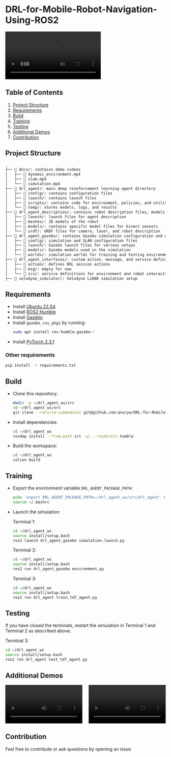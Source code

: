 # DRL-for-Mobile-Robot-Navigation-Using-ROS2

<video controls src="docs/simulation.mp4" title="Title"></video>

## Table of Contents
1. [Project Structure](#project-structure)
2. [Requirements](#requirements)
3. [Build](#build)
4. [Training](#training)
5. [Testing](#testing)
6. [Additional Demos](#additional-demos)
7. [Contribution](#contribution)

## Project Structure
```txt
.
├── 📂 docs/: contains demo videos
│   ├── 📄 dynamic_environment.mp4
│   ├── 📄 slam.mp4
│   └── 📄 simulation.mp4
├── 📂 drl_agent/: main deep reinforcement learning agent directory
│   ├── 📂 config/: contains configuration files
│   ├── 📂 launch/: contains launch files
│   ├── 📂 scripts/: contains code for environment, policies, and utilities
│   └── 📂 temp/: stores models, logs, and results
├── 📂 drl_agent_description/: contains robot description files, models, and URDFs
│   ├── 📂 launch/: launch files for agent description
│   ├── 📂 meshes/: 3D models of the robot
│   ├── 📂 models/: contains specific model files for kinect sensors
│   └── 📂 urdf/: URDF files for camera, laser, and robot description
├── 📂 drl_agent_gazebo/: contains Gazebo simulation configuration and world files
│   ├── 📂 config/: simulation and SLAM configuration files
│   ├── 📂 launch/: Gazebo launch files for various setups
│   ├── 📂 models/: Gazebo models used in the simulation
│   └── 📂 worlds/: simulation worlds for training and testing environments
├── 📂 drl_agent_interfaces/: custom action, message, and service definitions
│   ├── 📂 action/: defines DRL session actions
│   ├── 📂 msg/: empty for now
│   └── 📂 srv/: service definitions for environment and robot interactions
├── 📂 velodyne_simulator/: Velodyne LiDAR simulation setup

```

## Requirements
- Install [Ubuntu 22.04](https://www.releases.ubuntu.com/jammy/)
- Install [ROS2 Humble](https://docs.ros.org/en/humble/Installation/Ubuntu-Install-Debians.html)
- Install [Gazebo](https://classic.gazebosim.org/tutorials?tut=install_ubuntu&cat=install)
- Install `gazebo_ros_pkgs` by running:
    ```bash
    sudo apt install ros-humble-gazebo-*
    ```
- Install [PyTorch 2.3.1](https://pytorch.org/get-started/locally/)

### Other requirements
```bash
pip install -r requirements.txt
```

## Build
- Clone this repository:
    ```bash
    mkdir -p ~/drl_agent_ws/src
    cd ~/drl_agent_ws/src
    git clone --recurse-submodules git@github.com:anurye/DRL-for-Mobile-Robot-Navigation-Using-ROS2.git .
    ```
- Install dependencies:
    ```bash
    cd ~/drl_agent_ws
    rosdep install --from-path src -yi --rosdistro humble
    ```
- Build the workspace:
    ```bash
    cd ~/drl_agent_ws
    colcon build
    ```

## Training
- Export the environment variable `DRL_AGENT_PACKAGE_PATH`:
    ```bash
    echo 'export DRL_AGENT_PACKAGE_PATH=~/drl_agent_ws/src/drl_agent' >> ~/.bashrc
    source ~/.bashrc
    ```
- Launch the simulation:

    Terminal 1:
    ```bash
    cd ~/drl_agent_ws
    source install/setup.bash
    ros2 launch drl_agent_gazebo simulation.launch.py
    ```

    Terminal 2:
    ```bash
    cd ~/drl_agent_ws
    source install/setup.bash
    ros2 run drl_agent_gazebo environment.py 
    ```

    Terminal 3:
    ```bash
    cd ~/drl_agent_ws
    source install/setup.bash
    ros2 run drl_agent train_td7_agent.py
    ```

## Testing
If you have closed the terminals, restart the simulation in Terminal 1 and Terminal 2 as described above.

Terminal 3:
```bash
cd ~/drl_agent_ws
source install/setup.bash
ros2 run drl_agent test_td7_agent.py
```

## Additional Demos

<div style="display: flex; justify-content: space-between;">
  <video controls src="docs/dynamic_environment.mp4" title="Dynamic Environment" style="width: 48%;"></video>
  <video controls src="docs/slam.mp4" title="SLAM" style="width: 48%;"></video>
</div>


## Contribution
Feel free to contribute or ask questions by opening an issue
